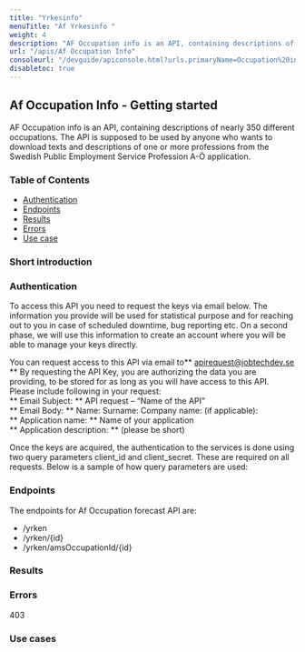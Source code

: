 ```yaml
---
title: "Yrkesinfo"
menuTitle: "Af Yrkesinfo "
weight: 4
description: "AF Occupation info is an API, containing descriptions of nearly 350 different occupations"
url: "/apis/Af Occupation Info"
consoleurl: "/devguide/apiconsole.html?urls.primaryName=Occupation%20info%20"
disabletoc: true
---
```




## Af Occupation Info - Getting started



 AF Occupation info is an API, containing descriptions of nearly 350 different occupations. 
The API is supposed to be used by anyone who wants to download texts and descriptions of one or more professions from the Swedish Public Employment Service Profession A-Ö application.

### Table of Contents
* [Authentication](#authentication)
* [Endpoints](#endpoints)
* [Results](#results)
* [Errors](#errors)
* [Use case](#use-case)



### Short introduction


 


### Authentication
To access this API you need to request the keys via email below. The information you provide will be used for statistical purpose and for reaching out to you in case of scheduled downtime, bug reporting etc. 
On a second phase, we will use this information to create an account where you will be able to manage your keys directly.  

You can request access to this API via email to** apirequest@jobtechdev.se **
By requesting the API Key, you are authorizing the data you are providing, to be stored for as long as you will have access to this API.  
Please include following in your request:  
** Email Subject: ** API request – “Name of the API”  
** Email Body: ** Name: Surname: Company name: (if applicable):  
** Application name: ** Name of your application  
** Application description: ** (please be short)    

Once the keys are acquired, the authentication to the services is done using two query parameters client_id and client_secret. 
These are required on all requests. Below is a sample of how query parameters are used:

### Endpoints
The endpoints for Af Occupation forecast API are:

* /yrken  
* /yrken/{id}
* /yrken/amsOccupationId/{id}





### Results




### Errors

403 

### Use cases





